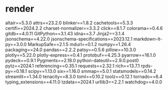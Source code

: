 # render

altair==5.3.0
attrs==23.2.0
blinker==1.8.2
cachetools==5.3.3
certifi==2024.2.2
charset-normalizer==3.3.2
click==8.1.7
colorama==0.4.6
gitdb==4.0.11
GitPython==3.1.43
idna==3.7
Jinja2==3.1.4
jsonschema==4.22.0
jsonschema-specifications==2023.12.1
markdown-it-py==3.0.0
MarkupSafe==2.1.5
mdurl==0.1.2
numpy==1.26.4
packaging==24.0
pandas==2.2.2
patsy==0.5.6
pillow==10.3.0
plotly==5.22.0
plotly-express==0.4.1
protobuf==4.25.3
pyarrow==16.1.0
pydeck==0.9.1
Pygments==2.18.0
python-dateutil==2.9.0.post0
pytz==2024.1
referencing==0.35.1
requests==2.32.1
rich==13.7.1
rpds-py==0.18.1
scipy==1.13.0
six==1.16.0
smmap==5.0.1
statsmodels==0.14.2
streamlit==1.34.0
tenacity==8.3.0
toml==0.10.2
toolz==0.12.1
tornado==6.4
typing_extensions==4.11.0
tzdata==2024.1
urllib3==2.2.1
watchdog==4.0.0
